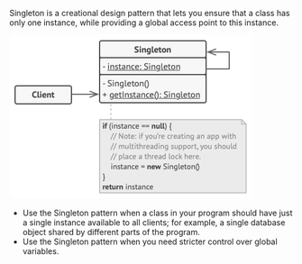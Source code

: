 Singleton is a creational design pattern that lets you ensure that a class has only one instance, while providing a global access point to this instance.

![](singleton.png)

- Use the Singleton pattern when a class in your program should have just a single instance available to all clients; for example, a single database object shared by different parts of the program.
- Use the Singleton pattern when you need stricter control over global variables.

